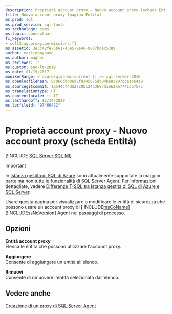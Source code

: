 ```yaml
---
description: Proprietà account proxy - Nuovo account proxy (scheda Entità)
title: Nuovo account proxy (pagina Entità)
ms.prod: sql
ms.prod_service: sql-tools
ms.technology: ssms
ms.topic: conceptual
f1_keywords:
- sql13.ag.proxy.permissions.f1
ms.assetid: 3e3c42fe-5b61-45e5-8e46-9807bdec5389
author: markingmyname
ms.author: maghan
ms.reviewer: ''
ms.custom: seo-lt-2019
ms.date: 01/19/2017
monikerRange: = azuresqldb-mi-current || >= sql-server-2016
ms.openlocfilehash: 9c866dbd86d2f8345675dc04be93907cca1b64a8
ms.sourcegitcommit: 1a544cf4dd2720b124c3697d1e62ae7741db757c
ms.translationtype: HT
ms.contentlocale: it-IT
ms.lasthandoff: 12/14/2020
ms.locfileid: "97466422"
---
```

# <a name="proxy-account-properties---new-proxy-account-principals-tab"></a>Proprietà account proxy - Nuovo account proxy (scheda Entità)

[!INCLUDE [SQL Server SQL MI](../../includes/applies-to-version/sql-asdbmi.md)]

> [!IMPORTANT]  
> In [Istanza gestita di SQL di Azure](/azure/sql-database/sql-database-managed-instance) sono attualmente supportate la maggior parte ma non tutte le funzionalità di SQL Server Agent. Per informazioni dettagliate, vedere [Differenze T-SQL tra Istanza gestita di SQL di Azure e SQL Server](/azure/sql-database/sql-database-managed-instance-transact-sql-information#sql-server-agent).

Usare questa pagina per visualizzare o modificare le entità di sicurezza che possono usare un account proxy di [!INCLUDE[msCoName](../../includes/msconame_md.md)] [!INCLUDE[ssNoVersion](../../includes/ssnoversion-md.md)] Agent nei passaggi di processo.  
  
## <a name="options"></a>Opzioni  
**Entità account proxy**  
Elenca le entità che possono utilizzare l'account proxy.  
  
**Aggiungere**  
Consente di aggiungere un'entità all'elenco.  
  
**Rimuovi**  
Consente di rimuovere l'entità selezionata dall'elenco.  
  
## <a name="see-also"></a>Vedere anche  
[Creazione di un proxy di SQL Server Agent](../../ssms/agent/create-a-sql-server-agent-proxy.md)  
